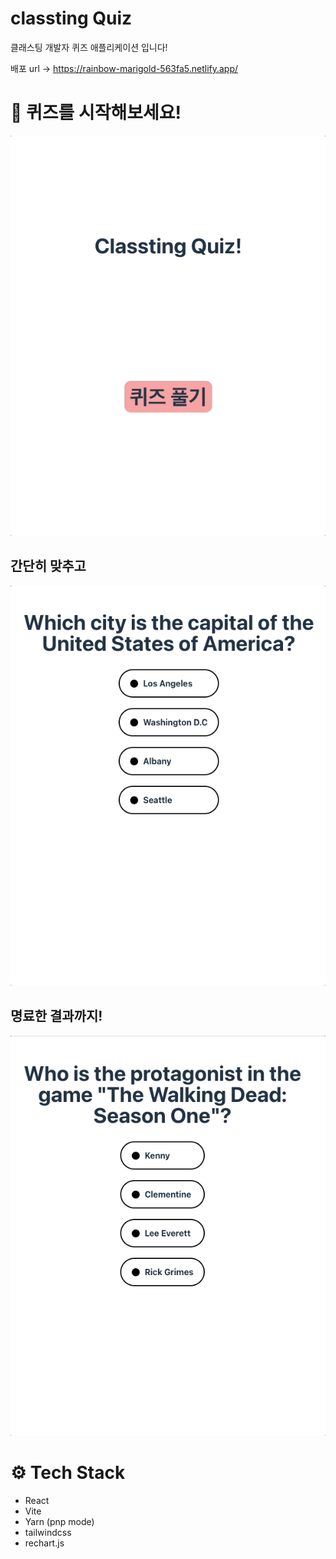 # classting Quiz

클래스팅 개발자 퀴즈 애플리케이션 입니다!

배포 url -> https://rainbow-marigold-563fa5.netlify.app/

# 🤩 퀴즈를 시작해보세요!

![demo](./docs/demo1.gif)

## 간단히 맞추고

![demo](./docs/demo2.gif)

## 명료한 결과까지!

![demo](./docs/result.gif)

# ⚙️ Tech Stack

- React
- Vite
- Yarn (pnp mode)
- tailwindcss
- rechart.js
